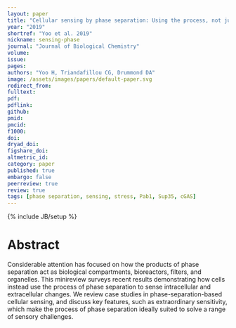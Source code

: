 ```yaml
---
layout: paper
title: "Cellular sensing by phase separation: Using the process, not just the products"
year: "2019"
shortref: "Yoo et al. 2019"
nickname: sensing-phase
journal: "Journal of Biological Chemistry"
volume: 
issue:
pages:
authors: "Yoo H, Triandafillou CG, Drummond DA"
image: /assets/images/papers/default-paper.svg
redirect_from: 
fulltext: 
pdf: 
pdflink: 
github: 
pmid: 
pmcid:
f1000: 
doi: 
dryad_doi:
figshare_doi: 
altmetric_id: 
category: paper
published: true
embargo: false
peerreview: true
review: true
tags: [phase separation, sensing, stress, Pab1, Sup35, cGAS]
---
```

{% include JB/setup %}

# Abstract 

Considerable attention has focused on how the products of phase separation act as biological compartments, bioreactors, filters, and organelles. This minireview surveys recent results demonstrating how cells instead use the process of phase separation to sense intracellular and extracellular changes. We review case studies in phase-separation-based cellular sensing, and discuss key features, such as extraordinary sensitivity, which make the process of phase separation ideally suited to solve a range of sensory challenges.

